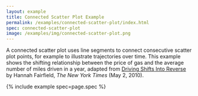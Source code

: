 ```yaml
---
layout: example
title: Connected Scatter Plot Example
permalink: /examples/connected-scatter-plot/index.html
spec: connected-scatter-plot
image: /examples/img/connected-scatter-plot.png
---
```


A connected scatter plot uses line segments to connect consecutive scatter plot points, for example to illustrate trajectories over time. This example shows the shifting relationship between the price of gas and the average number of miles driven in a year, adapted from [Driving Shifts Into Reverse](http://www.nytimes.com/imagepages/2010/05/02/business/02metrics.html) by Hannah Fairfield, _The New York Times_ (May 2, 2010).

{% include example spec=page.spec %}
